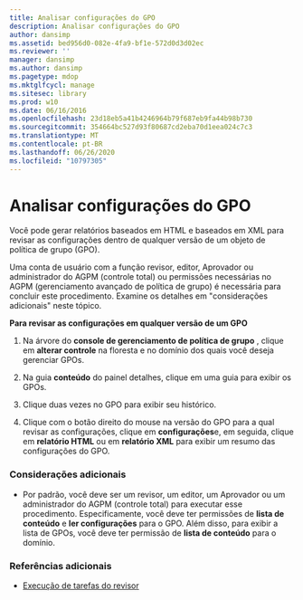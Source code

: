 ```yaml
---
title: Analisar configurações do GPO
description: Analisar configurações do GPO
author: dansimp
ms.assetid: bed956d0-082e-4fa9-bf1e-572d0d3d02ec
ms.reviewer: ''
manager: dansimp
ms.author: dansimp
ms.pagetype: mdop
ms.mktglfcycl: manage
ms.sitesec: library
ms.prod: w10
ms.date: 06/16/2016
ms.openlocfilehash: 23d18eb5a41b4246964b79f687eb9fa44b98b730
ms.sourcegitcommit: 354664bc527d93f80687cd2eba70d1eea024c7c3
ms.translationtype: MT
ms.contentlocale: pt-BR
ms.lasthandoff: 06/26/2020
ms.locfileid: "10797305"
---
```

# Analisar configurações do GPO


Você pode gerar relatórios baseados em HTML e baseados em XML para revisar as configurações dentro de qualquer versão de um objeto de política de grupo (GPO).

Uma conta de usuário com a função revisor, editor, Aprovador ou administrador do AGPM (controle total) ou permissões necessárias no AGPM (gerenciamento avançado de política de grupo) é necessária para concluir este procedimento. Examine os detalhes em "considerações adicionais" neste tópico.

**Para revisar as configurações em qualquer versão de um GPO**

1.  Na árvore do **console de gerenciamento de política de grupo** , clique em **alterar controle** na floresta e no domínio dos quais você deseja gerenciar GPOs.

2.  Na guia **conteúdo** do painel detalhes, clique em uma guia para exibir os GPOs.

3.  Clique duas vezes no GPO para exibir seu histórico.

4.  Clique com o botão direito do mouse na versão do GPO para a qual revisar as configurações, clique em **configurações**e, em seguida, clique em **relatório HTML** ou em **relatório XML** para exibir um resumo das configurações do GPO.

### Considerações adicionais

-   Por padrão, você deve ser um revisor, um editor, um Aprovador ou um administrador do AGPM (controle total) para executar esse procedimento. Especificamente, você deve ter permissões de **lista de conteúdo** e **ler configurações** para o GPO. Além disso, para exibir a lista de GPOs, você deve ter permissão de **lista de conteúdo** para o domínio.

### Referências adicionais

-   [Execução de tarefas do revisor](performing-reviewer-tasks-agpm30ops.md)

 

 






